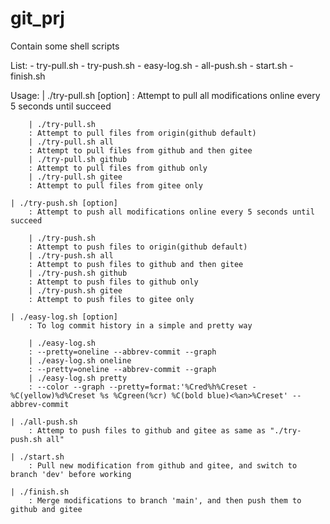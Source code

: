 # git_prj
Contain some shell scripts

List:
    - try-pull.sh
    - try-push.sh
    - easy-log.sh
    - all-push.sh
    - start.sh
    - finish.sh

Usage:
    | ./try-pull.sh [option]
        : Attempt to pull all modifications online every 5 seconds until succeed

        | ./try-pull.sh
        : Attempt to pull files from origin(github default)
        | ./try-pull.sh all
        : Attempt to pull files from github and then gitee
        | ./try-pull.sh github
        : Attempt to pull files from github only
        | ./try-pull.sh gitee
        : Attempt to pull files from gitee only

    | ./try-push.sh [option]
        : Attempt to push all modifications online every 5 seconds until succeed
    
        | ./try-push.sh
        : Attempt to push files to origin(github default)
        | ./try-push.sh all
        : Attempt to push files to github and then gitee
        | ./try-push.sh github
        : Attempt to push files to github only
        | ./try-push.sh gitee
        : Attempt to push files to gitee only

    | ./easy-log.sh [option]
        : To log commit history in a simple and pretty way
        
        | ./easy-log.sh
        : --pretty=oneline --abbrev-commit --graph
        | ./easy-log.sh oneline
        : --pretty=oneline --abbrev-commit --graph
        | ./easy-log.sh pretty
        : --color --graph --pretty=format:'%Cred%h%Creset -%C(yellow)%d%Creset %s %Cgreen(%cr) %C(bold blue)<%an>%Creset' --abbrev-commit

    | ./all-push.sh
        : Attemp to push files to github and gitee as same as "./try-push.sh all"

    | ./start.sh
        : Pull new modification from github and gitee, and switch to branch 'dev' before working

    | ./finish.sh
        : Merge modifications to branch 'main', and then push them to github and gitee


